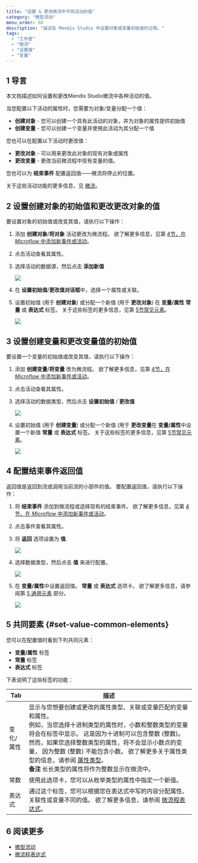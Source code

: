 ```yaml
---
title: "设置 & 更改微流中不同活动的值"
category: "微型流动"
menu_order: 50
description: "描述在 Mendix Studio 中设置对象或变量初始值的过程。"
tags:
  - "工作室"
  - "微流"
  - "设置值"
  - "变量"
---
```


## 1 导言

本文档描述如何设置和更改Mendix Studio微流中各种活动的值。

当您配置以下活动的属性时，您需要为对象/变量分配一个值：

* **创建对象** - 您可以创建一个具有此活动的对象，并为对象的属性提供初始值
* **创建变量** - 您可以创建一个变量并使用此活动为其分配一个值

您也可以在配置以下活动时更改值：

* **更改对象** - 可以用来更改此对象的现有对象或属性
* **更改变量** - 更改当前微流程中现有变量的值。

您也可以为 **结束事件** 配置返回值——微流将停止的位置。

关于这些活动功能的更多信息，见 [微流](microflows)。

## 2 设置创建对象的初始值和更改更改对象的值

 要设置对象的初始值或改变其值，请执行以下操作：

1. 添加 **创建对象**/**将对象** 活动更改为微流程。 欲了解更多信息，见第 [4节，在 *Microflow* 中添加新事件或活动](microflows#adding-activity-to-microflow)。
2. 点击活动查看其属性。
3.  选择活动的数据源，然后点击 **添加新值**

    ![](attachments/microflows-setting-and-changing-value/add-new-value.png)

4. 在 **设置初始值**/**更改值对话框**中，选择一个属性或关联。
5.  设置初始值 (用于 **创建对象**) 或分配一个新值 (用于 **更改对象**) 在 **变量/属性** **常量** 或 **表达式** 标签。  关于这些标签的更多信息，见第 [5节常见元素](#set-value-common-elements)。

    ![](attachments/microflows-setting-and-changing-value/set-initial-value-object-dialog.png)

## 3 设置创建变量和更改变量值的初始值

要设置一个变量的初始值或改变其值，请执行以下操作：

1. 添加 **创建变量**/**将变量** 改为微流程。 欲了解更多信息，见第 [4节，在 *Microflow* 中添加新事件或活动](microflows#adding-activity-to-microflow)。
2. 点击活动查看其属性。
3.  选择活动的数据类型，然后点击 **设置初始值** / **更改值**

    ![](attachments/microflows-setting-and-changing-value/set-initial-value-var.png)

4.  设置初始值 (用于 **创建变量**) 或分配一个新值 (用于 **更改变量**在 **变量/属性**中设置一个新值 **常量** 或 **表达式** 标签。  关于这些标签的更多信息，见第 [5节常见元素](#set-value-common-elements)。

    ![](attachments/microflows-setting-and-changing-value/change-value-var-dialog.png)

## 4 配置结束事件返回值

返回值是返回到流或调用当前流的小部件的值。 要配置返回值，请执行以下操作：

1. 将 **结束事件** 添加到微流程或选择现有的结束事件。 欲了解更多信息，见第 [4节，在 *Microflow* 中添加新事件或活动](microflows#adding-activity-to-microflow)。
2. 点击事件查看其属性。
3.  将 **返回** 选项设置为 **值**.

    ![](attachments/microflows-setting-and-changing-value/end-event-returns-value-setting.png)

4.  选择数据类型，然后点击 **值** 来进行配置。

    ![](attachments/microflows-setting-and-changing-value/configure-return-value.png)

5.  在 **变量/属性**中设置返回值。 **常量** 或 **表达式** 选项卡。 欲了解更多信息，请参阅第 [5 通用元素](#set-value-common-elements) 部分。

    ![](attachments/microflows-setting-and-changing-value/configure-retuen-value-dialog.png)

## 5 共同要素 {#set-value-common-elements}

您可以在配置值时看到下列共同元素：

* **变量/属性** 标签
* **常量** 标签
* **表达式** 标签

下表说明了这些标签的功能：

| Tab   | 描述                                                                                                                                                                                                                                              |
| ----- | ----------------------------------------------------------------------------------------------------------------------------------------------------------------------------------------------------------------------------------------------- |
| 变化/属性 | 显示与您想要创建或更改的属性类型、关联或变量匹配的变量和属性。 <br />例如，当您选择十进制类型的属性时，小数和整数类型的变量将会在标签中显示。 这是因为十进制可以包含整数 (整数)。 然而，如果您选择整数类型的属性，将不会显示小数点的变量， 因为整数 (整数) 不能包含小数。  欲了解更多关于属性类型的信息，请参阅 [属性类型](domain-models-attributes)。<br />**备注** 长长类型的属性将作为整数显示在微流中。 |
| 常数    | 使用此选项卡，您可以从枚举类型的属性中指定一个新值。                                                                                                                                                                                                                      |
| 表达式   | 通过这个标签，您可以根据您在表达式中写的内容分配属性、关联性或变量不同的值。 欲了解更多信息，请参阅 [微流程表达式](microflows-expressions)。                                                                                                                                                            |

## 6 阅读更多

* [微型流动](微流)
* [微流程表达式](microflows-expressions)
